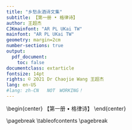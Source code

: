```yaml
---
title: "乡愁永酒诗文集"
subtitle: 【第一册 • 格律诗】
author: 王超杰
CJKmainfont: "AR PL UKai TW" 
mainfont: "AR PL UKai TW" 
geometry: margin=2cm
number-sections: true 
output: 
  pdf_document:
    toc: false
documentclass: extarticle
fontsize: 14pt
rights: © 2021 Dr Chaojie Wang 王超杰
lang: en-US
#lang: zh-CN   NOT　WORKING！
---
```



\begin{center}
【第一册 • 格律诗】
\end{center}


\pagebreak
\tableofcontents
\pagebreak